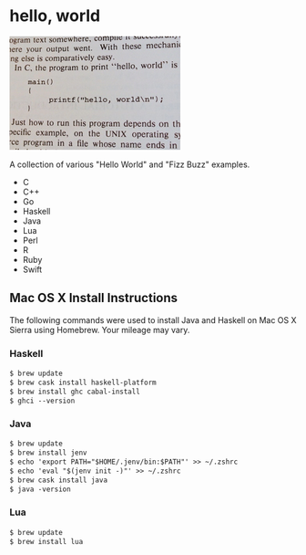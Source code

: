 # hello, world

[![hello, world](https://raw.githubusercontent.com/ezrafree/helloworld/master/hello_world.jpg)](https://github.com/ezrafree/helloworld)

A collection of various "Hello World" and "Fizz Buzz" examples.

- C
- C++
- Go
- Haskell
- Java
- Lua
- Perl
- R
- Ruby
- Swift

## Mac OS X Install Instructions

The following commands were used to install Java and Haskell on Mac OS X Sierra using Homebrew. Your mileage may vary.

### Haskell

    $ brew update
    $ brew cask install haskell-platform
    $ brew install ghc cabal-install
    $ ghci --version

### Java

    $ brew update
    $ brew install jenv
    $ echo 'export PATH="$HOME/.jenv/bin:$PATH"' >> ~/.zshrc
    $ echo 'eval "$(jenv init -)"' >> ~/.zshrc
    $ brew cask install java
    $ java -version

### Lua

    $ brew update
    $ brew install lua
